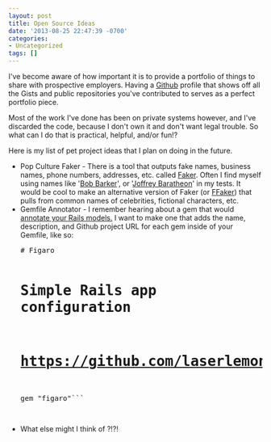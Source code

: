 ```yaml
---
layout: post
title: Open Source Ideas
date: '2013-08-25 22:47:39 -0700'
categories:
- Uncategorized
tags: []
---
```

I've become aware of how important it is to provide a portfolio of things to share with prospective employers. Having a <a href="https://www.github.com/" target="_blank">Github</a> profile that shows off all the Gists and public repositories you've contributed to serves as a perfect portfolio piece.

Most of the work I've done has been on private systems however, and I've discarded the code, because I don't own it and don't want legal trouble. So what can I do that is practical, helpful, and/or fun!?

Here is my list of pet project ideas that I plan on doing in the future.

<ul>
<li>Pop Culture Faker - There is a tool that outputs fake names, business names, phone numbers, addresses, etc. called <a href="http://rubygems.org/gems/faker" target="_blank">Faker</a>. Often I find myself using names like '<a href="http://en.wikipedia.org/wiki/Bob_Barker" target="_blank">Bob Barker</a>', or '<a href="http://gameofthrones.wikia.com/wiki/Joffrey_Baratheon" target="_blank">Joffrey Baratheon</a>' in my tests. It would be cool to make an alternative version of Faker (or <a href="https://github.com/EmmanuelOga/ffaker" target="_blank">FFaker</a>) that pulls from common names of celebrities, fictional characters, etc.</li>
<li>Gemfile Annotator - I remember hearing about a gem that would <a href="https://github.com/ctran/annotate_models" target="_blank">annotate your Rails models.</a> I want to make one that adds the name, description, and Github project URL for each gem inside of your Gemfile, like so:
<pre class="brush:ruby"># Figaro

# Simple Rails app configuration

# https://github.com/laserlemon/figaro

gem "figaro"```

</li>

<li>What else might I think of ?!?!</li>

</ul>

